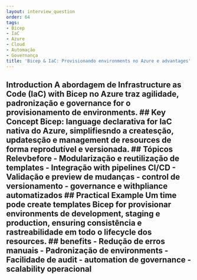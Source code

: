 ```yaml
---
layout: interview_question
order: 64
tags:
- Bicep
- IaC
- Azure
- Cloud
- Automação
- Governança
title: 'Bicep & IaC: Provisionando environments no Azure e advantages'
---
```


## Introduction A abordagem de Infrastructure as Code (IaC) with Bicep no Azure traz agilidade, padronização e governance for o provisionamento de environments. ## Key Concept **Bicep**: language declarativa for IaC nativa do Azure, simplifiesndo a createsção, updatesção e management de resources de forma reprodutível e versionada. ## Tópicos Relevbefore - Modularização e reutilização de templates - Integração with pipelines CI/CD - Validação e preview de mudanças - control de versionamento - governance e withpliance automatizados ## Practical Example Um time pode create templates Bicep for provisionar environments de development, staging e production, ensuring consistência e rastreabilidade em todo o lifecycle dos resources. ## benefits - Redução de erros manuais - Padronização de environments - Facilidade de audit - automation de governance - scalability operacional